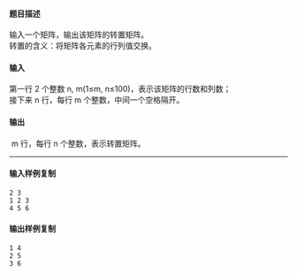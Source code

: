 #### 题目描述

输入一个矩阵，输出该矩阵的转置矩阵。  
转置的含义：将矩阵各元素的行列值交换。  

#### 输入

第一行 2 个整数 n, m(1≤m, n≤100)，表示该矩阵的行数和列数；  
接下来 n 行，每行 m 个整数，中间一个空格隔开。  

#### 输出

 m 行，每行 n 个整数，表示转置矩阵。  

___

#### 输入样例复制

```
2 3
1 2 3
4 5 6
```

#### 输出样例复制

```
1 4
2 5
3 6
```